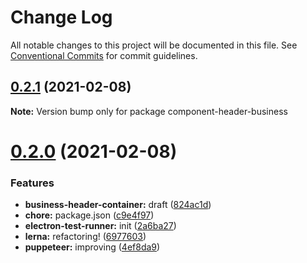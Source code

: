 # Change Log

All notable changes to this project will be documented in this file.
See [Conventional Commits](https://conventionalcommits.org) for commit guidelines.

## [0.2.1](https://github.com/webdevshop/webdevshop/compare/v0.2.0...v0.2.1) (2021-02-08)

**Note:** Version bump only for package component-header-business





# [0.2.0](https://github.com/webdevshop/webdevshop/compare/v0.1.0...v0.2.0) (2021-02-08)


### Features

* **business-header-container:** draft ([824ac1d](https://github.com/webdevshop/webdevshop/commit/824ac1d560b51b0c869148e87df52891292e7db0))
* **chore:** package.json ([c9e4f97](https://github.com/webdevshop/webdevshop/commit/c9e4f971b1b3de6b9f1e8b6bd97606fd6ba7775a))
* **electron-test-runner:** init ([2a6ba27](https://github.com/webdevshop/webdevshop/commit/2a6ba2765dc853c89a686d2416bf9fdef4c7be12))
* **lerna:** refactoring! ([6977603](https://github.com/webdevshop/webdevshop/commit/697760324ef6ea104f6bfc013c7187595cf665e6))
* **puppeteer:** improving ([4ef8da9](https://github.com/webdevshop/webdevshop/commit/4ef8da922c4297c6cb3d6d4a2d93401729558cef))

